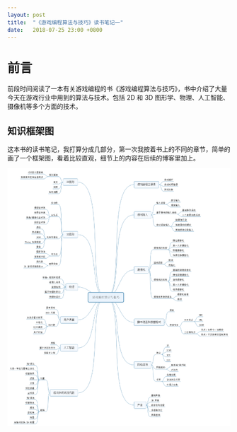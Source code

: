 ```yaml
---
layout: post
title:  "《游戏编程算法与技巧》读书笔记一"
date:   2018-07-25 23:00 +0800
---
```


# 前言

前段时间阅读了一本有关游戏编程的书《游戏编程算法与技巧》，书中介绍了大量今天在游戏行业中用到的算法与技术。包括 2D 和 3D 图形学、物理、人工智能、摄像机等多个方面的技术。

## 知识框架图

这本书的读书笔记，我打算分成几部分，第一次我按着书上的不同的章节，简单的画了一个框架图，看着比较直观，细节上的内容在后续的博客里加上。

![知识框架图](https://github.com/yuyaoxue/yuyaoxue.github.io/blob/master/assets/_v_images/Game.png?raw=true)
